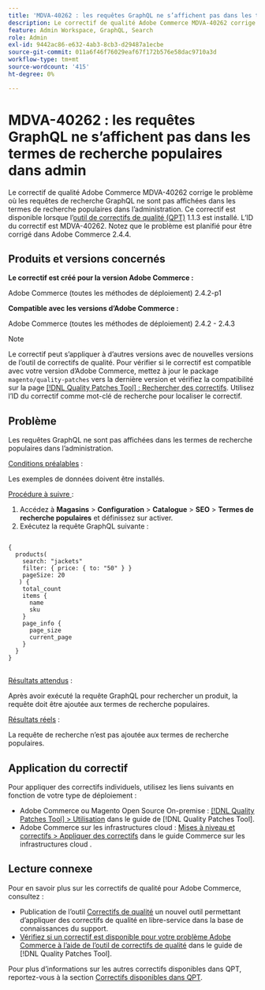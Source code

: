 ```yaml
---
title: 'MDVA-40262 : les requêtes GraphQL ne s’affichent pas dans les termes de recherche populaires dans admin'
description: Le correctif de qualité Adobe Commerce MDVA-40262 corrige le problème où les requêtes de recherche GraphQL ne sont pas affichées dans les termes de recherche populaires dans l’administration. Ce correctif est disponible lorsque l’outil [Outil de correctifs de la qualité (QPT)](https://experienceleague.adobe.com/fr/docs/commerce-operations/tools/quality-patches-tool/quality-patches-tool-to-self-serve-quality-patches) 1.1.3 est installé. L’ID du correctif est MDVA-40262. Notez que le problème est planifié pour être corrigé dans Adobe Commerce 2.4.4.
feature: Admin Workspace, GraphQL, Search
role: Admin
exl-id: 9442ac86-e632-4ab3-8cb3-d29487a1ecbe
source-git-commit: 011a6f46f76029eaf67f172b576e58dac9710a3d
workflow-type: tm+mt
source-wordcount: '415'
ht-degree: 0%

---
```


# MDVA-40262 : les requêtes GraphQL ne s’affichent pas dans les termes de recherche populaires dans admin

Le correctif de qualité Adobe Commerce MDVA-40262 corrige le problème où les requêtes de recherche GraphQL ne sont pas affichées dans les termes de recherche populaires dans l’administration. Ce correctif est disponible lorsque l’[outil de correctifs de qualité (QPT)](https://experienceleague.adobe.com/fr/docs/commerce-operations/tools/quality-patches-tool/quality-patches-tool-to-self-serve-quality-patches) 1.1.3 est installé. L’ID du correctif est MDVA-40262. Notez que le problème est planifié pour être corrigé dans Adobe Commerce 2.4.4.

## Produits et versions concernés

**Le correctif est créé pour la version Adobe Commerce :**

Adobe Commerce (toutes les méthodes de déploiement) 2.4.2-p1

**Compatible avec les versions d’Adobe Commerce :**

Adobe Commerce (toutes les méthodes de déploiement) 2.4.2 - 2.4.3

>[!NOTE]
>
>Le correctif peut s’appliquer à d’autres versions avec de nouvelles versions de l’outil de correctifs de qualité. Pour vérifier si le correctif est compatible avec votre version d’Adobe Commerce, mettez à jour le package `magento/quality-patches` vers la dernière version et vérifiez la compatibilité sur la page [[!DNL Quality Patches Tool] : Rechercher des correctifs](https://experienceleague.adobe.com/fr/docs/commerce-operations/tools/quality-patches-tool/quality-patches-tool-to-self-serve-quality-patches). Utilisez l’ID du correctif comme mot-clé de recherche pour localiser le correctif.

## Problème

Les requêtes GraphQL ne sont pas affichées dans les termes de recherche populaires dans l’administration.

<u>Conditions préalables</u> :

Les exemples de données doivent être installés.

<u>Procédure à suivre </u> :

1. Accédez à **Magasins** > **Configuration** > **Catalogue** > **SEO** > **Termes de recherche populaires** et définissez sur activer.
1. Exécutez la requête GraphQL suivante :

<pre>
<code class="language-graphql">
&lbrace;
  products(
    search: "jackets"
    filter: { price: { to: "50" } }
    pageSize: 20
   ) &lbrace;
    total_count
    items &lbrace;
      name
      sku
    &rbrace;
    page_info &lbrace;
      page_size
      current_page
    &rbrace;
  &rbrace;
&rbrace;
</code>
</pre>

<u>Résultats attendus</u> :

Après avoir exécuté la requête GraphQL pour rechercher un produit, la requête doit être ajoutée aux termes de recherche populaires.

<u>Résultats réels</u> :

La requête de recherche n’est pas ajoutée aux termes de recherche populaires.

## Application du correctif

Pour appliquer des correctifs individuels, utilisez les liens suivants en fonction de votre type de déploiement :

* Adobe Commerce ou Magento Open Source On-premise : [[!DNL Quality Patches Tool] > Utilisation](/help/tools/quality-patches-tool/usage.md) dans le guide de [!DNL Quality Patches Tool].
* Adobe Commerce sur les infrastructures cloud : [Mises à niveau et correctifs > Appliquer des correctifs](https://experienceleague.adobe.com/docs/commerce-cloud-service/user-guide/develop/upgrade/apply-patches.html?lang=fr) dans le guide Commerce sur les infrastructures cloud .

## Lecture connexe

Pour en savoir plus sur les correctifs de qualité pour Adobe Commerce, consultez :

* Publication de l’outil [Correctifs de qualité](https://experienceleague.adobe.com/fr/docs/commerce-operations/tools/quality-patches-tool/quality-patches-tool-to-self-serve-quality-patches) un nouvel outil permettant d’appliquer des correctifs de qualité en libre-service dans la base de connaissances du support.
* [Vérifiez si un correctif est disponible pour votre problème Adobe Commerce à l’aide de l’outil de correctifs de qualité](/help/tools/quality-patches-tool/patches-available-in-qpt/check-patch-for-magento-issue-with-magento-quality-patches.md) dans le guide de [!DNL Quality Patches Tool].

Pour plus d’informations sur les autres correctifs disponibles dans QPT, reportez-vous à la section [Correctifs disponibles dans QPT](https://experienceleague.adobe.com/tools/commerce-quality-patches/index.html?lang=fr).

